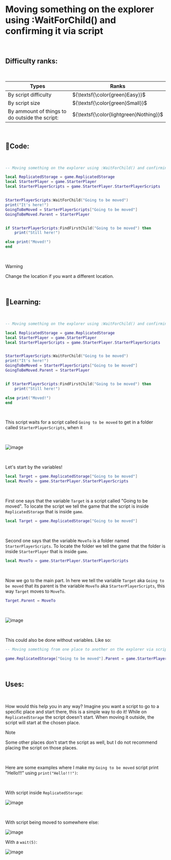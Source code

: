 # Moving something on the explorer using :WaitForChild() and confirming it via script

<br>

## Difficulty ranks:

<br>

| Types | Ranks |
| -- | -- |
| By script difficulty | ${\textsf{\color{green}Easy}}$ |
| By script size | ${\textsf{\color{green}Small}}$ |
| By ammount of things to do outside the script: | ${\textsf{\color{lightgreen}Nothing}}$ |

<br>

## 📜Code:

<br>

``` lua
-- Moving something on the explorer using :WaitForChild() and confirming it via script

local ReplicatedStorage = game.ReplicatedStorage
local StarterPlayer = game.StarterPlayer
local StarterPlayerScripts = game.StarterPlayer.StarterPlayerScripts


StarterPlayerScripts:WaitForChild("Going to be moved")
print("It's here!")
GoingToBeMoved = StarterPlayerScripts["Going to be moved"]
GoingToBeMoved.Parent = StarterPlayer


if StarterPlayerScripts:FindFirstChild("Going to be moved") then
	print("Still here!")

else print("Moved!")
end
```

<br>

> [!WARNING]
> Change the location if you want a different location.

<br>

## 📖Learning:

<br>

``` lua
-- Moving something on the explorer using :WaitForChild() and confirming it via script

local ReplicatedStorage = game.ReplicatedStorage
local StarterPlayer = game.StarterPlayer
local StarterPlayerScripts = game.StarterPlayer.StarterPlayerScripts


StarterPlayerScripts:WaitForChild("Going to be moved")
print("It's here!")
GoingToBeMoved = StarterPlayerScripts["Going to be moved"]
GoingToBeMoved.Parent = StarterPlayer


if StarterPlayerScripts:FindFirstChild("Going to be moved") then
	print("Still here!")

else print("Moved!")
end
```

<br>

This script waits for a script called `Going to be moved` to get in a folder called `StarterPlayerScripts`, when it

<br>

![image](https://github.com/AutGui/Lua-Codes/assets/148866391/e30c99be-2c2e-4d51-9b4c-5974df406ce2)

<br>

Let's start by the variables!

``` lua
local Target = game.ReplicatedStorage["Going to be moved"]
local MoveTo = game.StarterPlayer.StarterPlayerScripts
```

<br>

First one says that the variable `Target` is a script called "Going to be moved". To locate the script we tell the game that the script is inside `ReplicatedStorage` that is inside `game`.
``` lua
local Target = game.ReplicatedStorage["Going to be moved"]
```

<br>

Second one says that the variable `MoveTo` is a folder named `StarterPlayerScripts`. To locate the folder we tell the game that the folder is inside `StarterPlayer` that is inside `game`.
``` lua
local MoveTo = game.StarterPlayer.StarterPlayerScripts
```

<br>

Now we go to the main part. In here we tell the variable `Target` aka `Going to be moved` that its parent is the variable `MoveTo` aka `StarterPlayerScripts`, this way `Target` moves to `MoveTo`.
``` lua
Target.Parent = MoveTo
```

<br>

![image](https://github.com/AutGui/Lua-Codes/assets/148866391/638705cb-e512-4263-9338-b488a3a3026c)

<br>

This could also be done without variables. Like so:

``` lua
-- Moving something from one place to another on the explorer via script

game.ReplicatedStorage["Going to be moved"].Parent = game.StarterPlayer.StarterPlayerScripts
```

<br>

## Uses:

<br>

How would this help you in any way? Imagine you want a script to go to a specific place and start there, this is a simple way to do it! While on `ReplicatedStorage` the script doesn't start. When moving it outside, the script will start at the chosen place.
> [!NOTE]
> Some other places don't start the script as well, but I do not recommend placing the script on those places.

<br>

Here are some examples where I make my `Going to be moved` script print "Hello!!!" using `print("Hello!!!")`:

<br>

With script inside `ReplicatedStorage`:

![image](https://github.com/AutGui/Lua-Codes/assets/148866391/7f439595-9e0b-40ff-afe0-ed3dd5f9ec0d)

<br>

With script being moved to somewhere else:

![image](https://github.com/AutGui/Lua-Codes/assets/148866391/c7744072-ef19-4508-bc5e-a45f3af31be4)

With a `wait(5)`:

![image](https://github.com/AutGui/Lua-Codes/assets/148866391/7bcb3434-7a01-4962-8cce-0cbbe2f98cf2)
